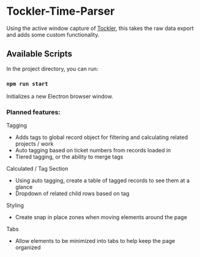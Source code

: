 # Tockler-Time-Parser

Using the active window capture of [Tockler](https://maygo.github.io/tockler/), this takes the raw data export and adds some custom functionality.

## Available Scripts

In the project directory, you can run:

### `npm run start`

Initializes a new Electron browser window.

### Planned features:
Tagging
- Adds tags to global record object for filtering and calculating related projects / work
- Auto tagging based on ticket numbers from records loaded in
- Tiered tagging, or the ability to merge tags

Calculated / Tag Section
- Using auto tagging, create a table of tagged records to see them at a glance
- Dropdown of related child rows based on tag

Styling
- Create snap in place zones when moving elements around the page

Tabs
- Allow elements to be minimized into tabs to help keep the page organized
